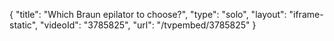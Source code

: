 {
    "title": "Which Braun epilator to choose?",
    "type": "solo",
    "layout": "iframe-static",
    "videoId": "3785825",
    "url": "\/tvpembed\/3785825"
}